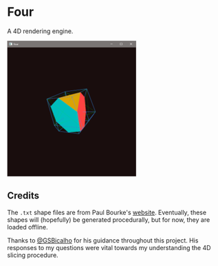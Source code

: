 # Four
A 4D rendering engine.

<p>
  <img src="https://github.com/mwalczyk/four/blob/master/screenshots/screenshot.png" alt="screenshot" width="300" height="auto"/>
</p>

## Credits
The `.txt` shape files are from Paul Bourke's [website](http://paulbourke.net/geometry/hyperspace/). Eventually, these shapes will (hopefully) be generated procedurally, but for now, they are loaded offline. 

Thanks to [@GSBicalho](https://github.com/GSBicalho) for his guidance throughout this project. His responses to my questions were vital towards my understanding the 4D slicing procedure. 
